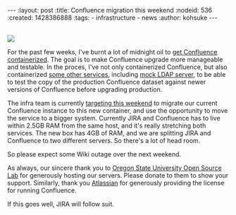 --- :layout: post :title: Confluence migration this weekend :nodeid: 536 :created: 1428386888 :tags: - infrastructure - news :author: kohsuke ---

[  
![](http://upload.wikimedia.org/wikipedia/commons/thumb/1/1f/GMC_U-Haul_truck_front_1.JPG/320px-GMC_U-Haul_truck_front_1.JPG)  
](http://en.wikipedia.org/wiki/Structure_relocation)

For the past few weeks, I've burnt a lot of midnight oil to [get Confluence containerized](https://github.com/jenkins-infra/confluence). The goal is to make Confluence upgrade more manageable and testable. In the proces, I've not only containerized Confluence, but also containerized [some other services](https://github.com/jenkins-infra/confluence-cache), including [mock LDAP server](https://github.com/jenkins-infra/mock-ldap), to be able to test the copy of the production Confluence dataset against newer versions of Confluence before upgrading production.

The infra team is currently [targeting this weekend](http://lists.jenkins-ci.org/pipermail/jenkins-infra/2015-April/000292.html) to migrate our current Confluence instance to this new container, and use the opportunity to move the service to a bigger system. Currently JIRA and Confluence has to live within 2.5GB RAM from the same host, and it's really stretching both services. The new box has 4GB of RAM, and we are splitting JIRA and Confluence to two different servers. So there's a lot of head room.

So please expect some Wiki outage over the next weekend.

As always, our sincere thank you to [Oregon State University Open Source Lab](http://osuosl.org/) for generously hosting our servers. Please donate to them to show your support. Similarly, thank you [Atlassian](http://atlassian.com/) for generously providing the license for running Confluence.

If this goes well, JIRA will follow suit.

